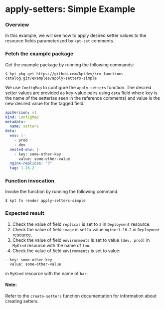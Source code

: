 # apply-setters: Simple Example

### Overview

In this example, we will see how to apply desired setter values to the 
resource fields parameterized by `kpt-set` comments.

### Fetch the example package

Get the example package by running the following commands:

```shell
$ kpt pkg get https://github.com/kptdev/krm-functions-catalog.git/examples/apply-setters-simple
```

We use `ConfigMap` to configure the `apply-setters` function. The desired
setter values are provided as key-value pairs using `data` field where key is
the name of the setter(as seen in the reference comments) and value is the new
desired value for the tagged field.

```yaml
apiVersion: v1
kind: ConfigMap
metadata:
  name: setters
data:
  env: |-
    - prod
    - dev
  nested-env: |-
    - key: some-other-key
      value: some-other-value
  nginx-replicas: "3"
  tag: 1.16.2
```

### Function invocation

Invoke the function by running the following command:

```shell
$ kpt fn render apply-setters-simple
```

### Expected result

1. Check the value of field `replicas` is set to `3` in `Deployment` resource.
2. Check the value of field `image` is set to value `nginx:1.16.2` in `Deployment` resource.
3. Check the value of field `environments` is set to value `[dev, prod]` in `MyKind` resource with the name of `foo`.
4. Check the value of field `environments` is set to value:
```
- key: some-other-key
  value: some-other-value
```
in `MyKind` resource with the name of `bar`.

#### Note:

Refer to the `create-setters` function documentation for information about creating setters.
